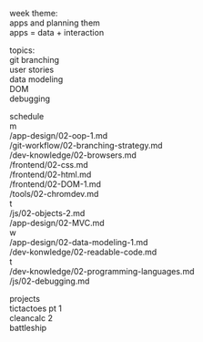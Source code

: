 week theme:  
	apps and planning them  
	apps = data + interaction  
  
topics:  
	git branching  
	user stories  
	data modeling  
	DOM  
	debugging  
  
schedule  
	m  
		/app-design/02-oop-1.md  
		/git-workflow/02-branching-strategy.md  
		/dev-knowledge/02-browsers.md  
		/frontend/02-css.md  
		/frontend/02-html.md  
		/frontend/02-DOM-1.md  
		/tools/02-chromdev.md  
	t  
		/js/02-objects-2.md  
		/app-design/02-MVC.md  
	w  
		/app-design/02-data-modeling-1.md  
		/dev-konwledge/02-readable-code.md  
	t  
		/dev-knowledge/02-programming-languages.md  
		/js/02-debugging.md  
  
projects  
	tictactoes pt 1  
	cleancalc 2  
	battleship  
